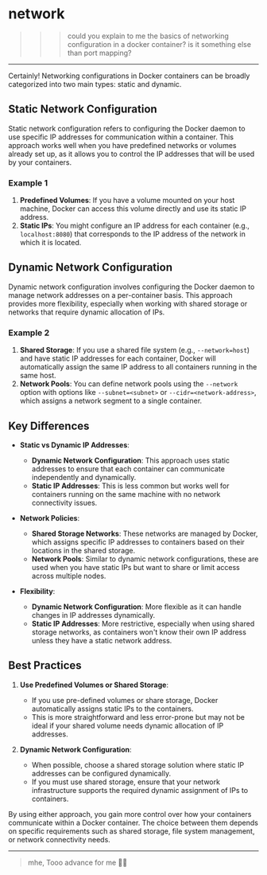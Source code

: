 # network

>>> could you explain to me the basics of networking configuration in a docker container? is it something else than port mapping?

---

Certainly! Networking configurations in Docker containers can be broadly categorized into two main types: static and dynamic.

## Static Network Configuration

Static network configuration refers to configuring the Docker daemon to use specific IP addresses for communication within a container. This approach works well when you have predefined networks or volumes already set up, as it allows you to control the IP addresses that will be used by your containers.

### Example 1

1. **Predefined Volumes**: If you have a volume mounted on your host machine, Docker can access this volume directly and use its static IP address.
2. **Static IPs**: You might configure an IP address for each container (e.g., `localhost:8080`) that corresponds to the IP address of the network in which it is located.

## Dynamic Network Configuration

Dynamic network configuration involves configuring the Docker daemon to manage network addresses on a per-container basis. This approach provides more flexibility, especially when working with shared storage or networks that require dynamic allocation of IPs.

### Example 2

1. **Shared Storage**: If you use a shared file system (e.g., `--network=host`) and have static IP addresses for each container, Docker will automatically assign the same IP address to all containers running in the same host.
2. **Network Pools**: You can define network pools using the `--network` option with options like `--subnet=<subnet>` or `--cidr=<network-address>`, which assigns a network segment to a single container.

## Key Differences

- **Static vs Dynamic IP Addresses**:
  - **Dynamic Network Configuration**: This approach uses static addresses to ensure that each container can communicate independently and dynamically.
  - **Static IP Addresses**: This is less common but works well for containers running on the same machine with no network connectivity issues.

- **Network Policies**:
  - **Shared Storage Networks**: These networks are managed by Docker, which assigns specific IP addresses to containers based on their locations in the shared storage.
  - **Network Pools**: Similar to dynamic network configurations, these are used when you have static IPs but want to share or limit access across multiple nodes.

- **Flexibility**:
  - **Dynamic Network Configuration**: More flexible as it can handle changes in IP addresses dynamically.
  - **Static IP Addresses**: More restrictive, especially when using shared storage networks, as containers won't know their own IP address unless they have a static network address.

## Best Practices

1. **Use Predefined Volumes or Shared Storage**:
   - If you use pre-defined volumes or share storage, Docker automatically assigns static IPs to the containers.
   - This is more straightforward and less error-prone but may not be ideal if your shared volume needs dynamic allocation of IP addresses.

2. **Dynamic Network Configuration**:
   - When possible, choose a shared storage solution where static IP addresses can be configured dynamically.
   - If you must use shared storage, ensure that your network infrastructure supports the required dynamic assignment of IPs to containers.

By using either approach, you gain more control over how your containers communicate within a Docker container. The choice between them depends on specific requirements such as shared storage, file system management, or network connectivity needs.

---

> mhe, Tooo advance for me 😵‍💫
